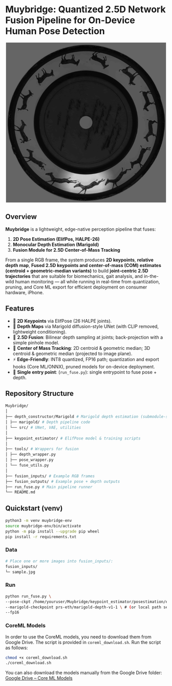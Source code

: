 # Muybridge: Quantized 2.5D Network Fusion Pipeline for On-Device Human Pose Detection

<p align="center">
  <img src="assets/teaser.gif" width="500"/>
</p>

## Overview

**Muybridge** is a lightweight, edge-native perception pipeline that fuses:
1. **2D Pose Estimation (ElifPos, HALPE-26)**  
2. **Monocular Depth Estimation (Marigold)**  
3. **Fusion Module for 2.5D Center-of-Mass Tracking**

From a single RGB frame, the system produces **2D keypoints**, **relative depth map**, **Fused 2.5D keypoints and center-of-mass (COM) estimates (centroid + geometric-median variants)** to build **joint-centric 2.5D trajectories** that are suitable for biomechanics, gait analysis, and in-the-wild human monitoring — all while running in real-time from quantization, pruning, and Core ML export for efficient deployment on consumer hardware, iPhone.

## Features
- 🧍 **2D Keypoints** via ElifPose (26 HALPE joints).  
- 🔹 **Depth Maps** via Marigold diffusion-style UNet (with CLIP removed, lightweight conditioning).  
- 🔀 **2.5D Fusion**: Bilinear depth sampling at joints; back-projection with a simple pinhole model.
- 🎯 **Center of Mass Tracking**: 2D centroid & geometric median; 3D centroid & geometric median (projected to image plane).  
- ⚡ **Edge-Friendly**: INT8 quantized, FP16 path; quantization and export hooks (Core ML/ONNX), pruned models for on-device deployment.  
- 🧪 **Single entry point**: (`run_fuse.py`): single entrypoint to fuse pose + depth.

## Repository Structure
```bash
Muybridge/
│
├── depth_constructor/Marigold # Marigold depth estimation (submodule-style)
│ ├── marigold/ # Depth pipeline code
│ └── src/ # UNet, VAE, utilities
│
├── keypoint_estimator/ # ElifPose model & training scripts
│
├── tools/ # Wrappers for fusion
│ ├── depth_wrapper.py
│ ├── pose_wrapper.py
│ └── fuse_utils.py
│
├── fusion_inputs/ # Example RGB frames
├── fusion_outputs/ # Example pose + depth outputs
├── run_fuse.py # Main pipeline runner
└── README.md
```

## Quickstart (venv)

```bash
python3 -m venv muybridge-env
source muybridge-env/bin/activate
python -m pip install --upgrade pip wheel
pip install -r requirements.txt
```

### Data

```bash
# Place one or more images into fusion_inputs/:
fusion_inputs/
└─ sample.jpg  
```
### Run

```bash
python run_fuse.py \  
--pose-ckpt /home/youruser/Muybridge/keypoint_estimator/posestimation/elif_model/training/elif_pose_model.pth \
--marigold-checkpoint prs-eth/marigold-depth-v1-1 \ # (or local path see marigold README for setup)
--fp16
```

### CoreML Models
In order to use the CoreML models, you need to download them from Google Drive. The script is provided in `coreml_download.sh`. Run the script as follows:

```bash
chmod +x coreml_download.sh
./coreml_download.sh
```

You can also download the models manually from the Google Drive folder: [Google Drive – Core ML Models](https://drive.google.com/drive/folders/18vshM0p49UUyNOF0hxvAjbY7KmMcmuhU)
